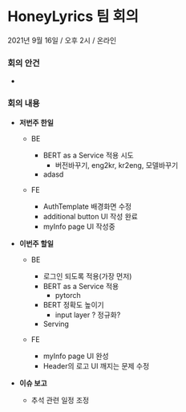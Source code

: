 # HoneyLyrics 팀 회의
2021년 9월 16일 / 오후 2시 / 온라인

### **회의 안건**
- 


### **회의 내용**
- **저번주 한일**
  - BE
    -  BERT as a Service 적용 시도
        - 버전바꾸기, eng2kr,  kr2eng, 모델바꾸기
    -  adasd

  - FE
    - AuthTemplate 배경화면 수정
    - additional button  UI 작성 완료
    - myInfo page UI 작성중


- **이번주 할일**
  - BE
    - 로그인 되도록 적용(가장 먼저)
    - BERT as a Service 적용
      - pytorch
    - BERT 정확도 높이기
      - input layer ? 정규화?
    - Serving

  - FE
    - myInfo page UI 완성
    - Header의 로고 UI 깨지는 문제 수정


- **이슈 보고**
  - 추석 관련 일정 조정
